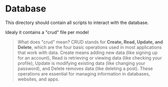 # Database

This directory should contain all scripts to interact with the database.

Idealy it contains a "crud" file per model

> What does "crud" mean?
> CRUD stands for **Create, Read, Update, and Delete**, which are the four basic operations used in most applications that work with data. Create means adding new data (like signing up for an account), Read is retrieving or viewing data (like checking your profile), Update is modifying existing data (like changing your password), and Delete removes data (like deleting a post). These operations are essential for managing information in databases, websites, and apps.
